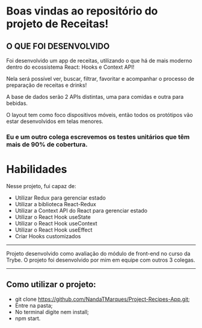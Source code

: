 # Boas vindas ao repositório do projeto de Receitas!

## O QUE FOI DESENVOLVIDO

Foi desenvolvido um app de receitas, utilizando o que há de mais moderno dentro do ecossistema React: Hooks e Context API!

Nela será possível ver, buscar, filtrar, favoritar e acompanhar o processo de preparação de receitas e drinks!

A base de dados serão 2 APIs distintas, uma para comidas e outra para bebidas.

O layout tem como foco dispositivos móveis, então todos os protótipos vão estar desenvolvidos em telas menores.


### Eu e um outro colega escrevemos os testes unitários que têm mais de 90% de cobertura.


# Habilidades

Nesse projeto, fui capaz de:

  - Utilizar Redux para gerenciar estado
  - Utilizar a biblioteca React-Redux
  - Utilizar a Context API do React para gerenciar estado
  - Utilizar o React Hook useState
  - Utilizar o React Hook useContext
  - Utilizar o React Hook useEffect
  - Criar Hooks customizados

---

Projeto desenvolvido como avaliação do módulo de front-end no curso da Trybe.
O projeto foi desenvolvido por mim em equipe com outros 3 colegas.

---

## Como utilizar o projeto:

* git clone https://github.com/NandaTMarques/Project-Recipes-App.git;
* Entre na pasta;
* No terminal digite nem install;
* npm start.
